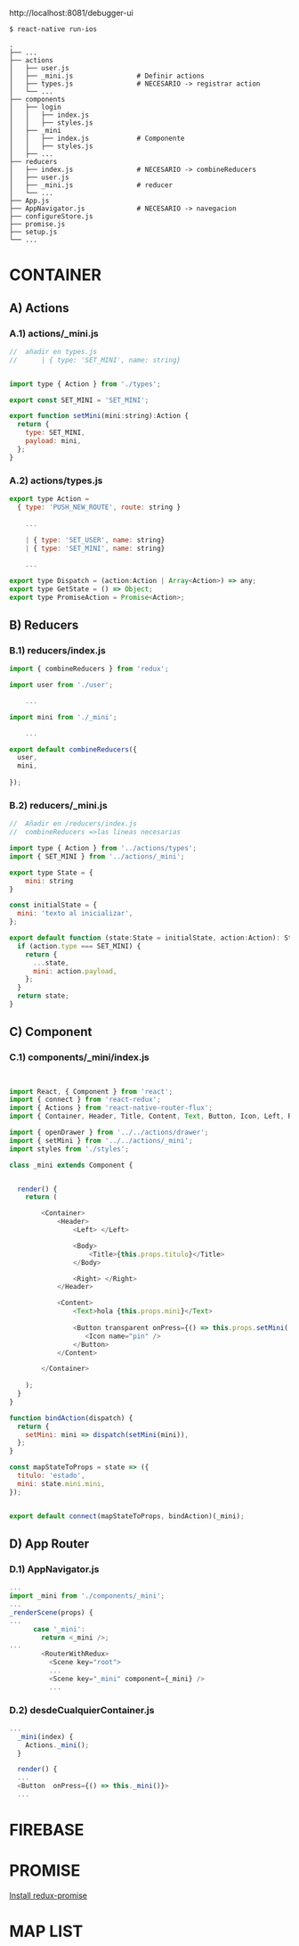 http://localhost:8081/debugger-ui

```ssh
$ react-native run-ios
```

    .
    ├── ...
    ├── actions                     
    │   ├── user.js                 
    │   ├── _mini.js                # Definir actions
    │   ├── types.js                # NECESARIO -> registrar action
    │   └── ...                     
    ├── components                   
    │   ├── login           
    │   │   ├── index.js  
    │   │   ├── styles.js  
    │   ├── _mini          
    │   │   ├── index.js            # Componente
    │   │   ├── styles.js       
    │   ├── ... 
    ├── reducers                    
    │   ├── index.js                # NECESARIO -> combineReducers              
    │   ├── user.js   
    │   ├── _mini.js                # reducer
    │   └── ...      
    ├── App.js                     
    ├── AppNavigator.js             # NECESARIO -> navegacion
    ├── configureStore.js 
    ├── promise.js
    ├── setup.js    
    └── ...

# CONTAINER
## A) Actions
### A.1) actions/_mini.js
```js
// 	añadir en types.js
// 		| { type: 'SET_MINI', name: string}


import type { Action } from './types';

export const SET_MINI = 'SET_MINI';

export function setMini(mini:string):Action {
  return {
    type: SET_MINI,
    payload: mini,
  };
}
```    

### A.2) actions/types.js
```js
export type Action =
  { type: 'PUSH_NEW_ROUTE', route: string }
  
    ...
  
    | { type: 'SET_USER', name: string}
    | { type: 'SET_MINI', name: string}

    ...

export type Dispatch = (action:Action | Array<Action>) => any;
export type GetState = () => Object;
export type PromiseAction = Promise<Action>;
```
## B) Reducers
### B.1) reducers/index.js
```js
import { combineReducers } from 'redux';

import user from './user';

    ...

import mini from './_mini';

    ...

export default combineReducers({
  user,
  mini,
 
});


```

### B.2) reducers/_mini.js
```js
// 	Añadir en /reducers/index.js
//	combineReducers =>las lineas necesarias

import type { Action } from '../actions/types';
import { SET_MINI } from '../actions/_mini';

export type State = {
    mini: string
}

const initialState = {
  mini: 'texto al inicializar',
};

export default function (state:State = initialState, action:Action): State {
  if (action.type === SET_MINI) {
    return {
      ...state,
      mini: action.payload,
    };
  }
  return state;
}

```

## C) Component
### C.1) components/_mini/index.js
```js


import React, { Component } from 'react';
import { connect } from 'react-redux';
import { Actions } from 'react-native-router-flux';
import { Container, Header, Title, Content, Text, Button, Icon, Left, Right, Body } from 'native-base';

import { openDrawer } from '../../actions/drawer';
import { setMini } from '../../actions/_mini';
import styles from './styles';

class _mini extends Component {


  render() {
    return (

        <Container>
            <Header>
                <Left> </Left>

                <Body>
                    <Title>{this.props.titulo}</Title>
                </Body>

                <Right> </Right>
            </Header>

            <Content>
                <Text>hola {this.props.mini}</Text>
             
                <Button transparent onPress={() => this.props.setMini('texto al hacer click')}>
                   <Icon name="pin" />
                </Button>                
            </Content>

        </Container>
 
    );
  }
}

function bindAction(dispatch) {
  return {
    setMini: mini => dispatch(setMini(mini)),
  };
}

const mapStateToProps = state => ({
  titulo: 'estado',
  mini: state.mini.mini,
});


export default connect(mapStateToProps, bindAction)(_mini);


```

##  D) App Router
### D.1) AppNavigator.js
```js
...
import _mini from './components/_mini';
...
_renderScene(props) {
...
      case '_mini':
        return <_mini />;
...
        <RouterWithRedux>
          <Scene key="root">
          ...
          <Scene key="_mini" component={_mini} />
          ...

```
### D.2) desdeCualquierContainer.js
```js
...
  _mini(index) {
    Actions._mini();
  }

  render() {
  ...
  <Button  onPress={() => this._mini()}>
  ...

```
# FIREBASE  
# PROMISE

[Install redux-promise](https://www.npmjs.com/package/redux-promise)
# MAP LIST
